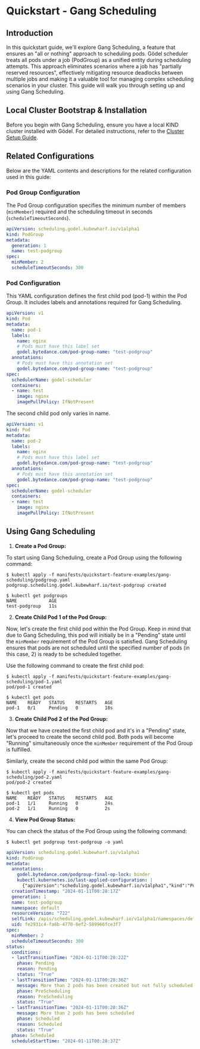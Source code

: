 # Quickstart - Gang Scheduling

## Introduction

In this quickstart guide, we'll explore Gang Scheduling, a feature that ensures an "all or nothing" approach to scheduling pods.
Gödel scheduler treats all pods under a job (PodGroup) as a unified entity during scheduling attempts.
This approach eliminates scenarios where a job has "partially reserved resources", effectively mitigating resource deadlocks between multiple jobs and making it a valuable tool for managing complex scheduling scenarios in your cluster.
This guide will walk you through setting up and using Gang Scheduling.

## Local Cluster Bootstrap & Installation

Before you begin with Gang Scheduling, ensure you have a local KIND cluster installed with Gödel. 
For detailed instructions, refer to the [Cluster Setup Guide](kind-cluster-setup.md).

## Related Configurations

Below are the YAML contents and descriptions for the related configuration used in this guide:

### Pod Group Configuration

The Pod Group configuration specifies the minimum number of members (`minMember`) required and the scheduling timeout in seconds (`scheduleTimeoutSeconds`).

```yaml
apiVersion: scheduling.godel.kubewharf.io/v1alpha1
kind: PodGroup
metadata:
  generation: 1
  name: test-podgroup
spec:
  minMember: 2
  scheduleTimeoutSeconds: 300
```

### Pod Configuration

This YAML configuration defines the first child pod (pod-1) within the Pod Group. It includes labels and annotations required for Gang Scheduling.

```yaml
apiVersion: v1
kind: Pod
metadata:
  name: pod-1
  labels:
    name: nginx
    # Pods must have this label set
    godel.bytedance.com/pod-group-name: "test-podgroup"
  annotations:
    # Pods must have this annotation set
    godel.bytedance.com/pod-group-name: "test-podgroup"
spec:
  schedulerName: godel-scheduler
  containers:
  - name: test
    image: nginx
    imagePullPolicy: IfNotPresent
```

The second child pod only varies in name.

```yaml
apiVersion: v1
kind: Pod
metadata:
  name: pod-2
  labels:
    name: nginx
    # Pods must have this label set
    godel.bytedance.com/pod-group-name: "test-podgroup"
  annotations:
    # Pods must have this annotation set
    godel.bytedance.com/pod-group-name: "test-podgroup"
spec:
  schedulerName: godel-scheduler
  containers:
  - name: test
    image: nginx
    imagePullPolicy: IfNotPresent
```

## Using Gang Scheduling

1. **Create a Pod Group:**

To start using Gang Scheduling, create a Pod Group using the following command:

```console
$ kubectl apply -f manifests/quickstart-feature-examples/gang-scheduling/podgroup.yaml
podgroup.scheduling.godel.kubewharf.io/test-podgroup created

$ kubectl get podgroups
NAME            AGE
test-podgroup   11s
```

2. **Create Child Pod 1 of the Pod Group:**

Now, let's create the first child pod within the Pod Group. 
Keep in mind that due to Gang Scheduling, this pod will initially be in a "Pending" state until the `minMember` requirement of the Pod Group is satisfied. 
Gang Scheduling ensures that pods are not scheduled until the specified number of pods (in this case, 2) is ready to be scheduled together.

Use the following command to create the first child pod:

```console
$ kubectl apply -f manifests/quickstart-feature-examples/gang-scheduling/pod-1.yaml
pod/pod-1 created

$ kubectl get pods
NAME    READY   STATUS    RESTARTS   AGE
pod-1   0/1     Pending   0          18s
```

3. **Create Child Pod 2 of the Pod Group:**

 Now that we have created the first child pod and it's in a "Pending" state, let's proceed to create the second child pod. 
 Both pods will become "Running" simultaneously once the `minMember` requirement of the Pod Group is fulfilled.

Similarly, create the second child pod within the same Pod Group:

```console
$ kubectl apply -f manifests/quickstart-feature-examples/gang-scheduling/pod-2.yaml
pod/pod-2 created

$ kubectl get pods
NAME    READY   STATUS    RESTARTS   AGE
pod-1   1/1     Running   0          24s
pod-2   1/1     Running   0          2s
```

4. **View Pod Group Status:**

You can check the status of the Pod Group using the following command:

```console
$ kubectl get podgroup test-podgroup -o yaml
```

```yaml
apiVersion: scheduling.godel.kubewharf.io/v1alpha1
kind: PodGroup
metadata:
  annotations:
    godel.bytedance.com/podgroup-final-op-lock: binder
    kubectl.kubernetes.io/last-applied-configuration: |
      {"apiVersion":"scheduling.godel.kubewharf.io/v1alpha1","kind":"PodGroup","metadata":{"annotations":{},"generation":1,"name":"test-podgroup","namespace":"default"},"spec":{"minMember":2,"scheduleTimeoutSeconds":300}}
  creationTimestamp: "2024-01-11T00:28:17Z"
  generation: 1
  name: test-podgroup
  namespace: default
  resourceVersion: "722"
  selfLink: /apis/scheduling.godel.kubewharf.io/v1alpha1/namespaces/default/podgroups/test-podgroup
  uid: fe2931c4-fa6b-4770-8ef2-589966fce3f7
spec:
  minMember: 2
  scheduleTimeoutSeconds: 300
status:
  conditions:
  - lastTransitionTime: "2024-01-11T00:28:22Z"
    phase: Pending
    reason: Pending
    status: "True"
  - lastTransitionTime: "2024-01-11T00:28:36Z"
    message: More than 2 pods has been created but not fully scheduled
    phase: PreScheduling
    reason: PreScheduling
    status: "True"
  - lastTransitionTime: "2024-01-11T00:28:36Z"
    message: More than 2 pods has been scheduled
    phase: Scheduled
    reason: Scheduled
    status: "True"
  phase: Scheduled
  scheduleStartTime: "2024-01-11T00:28:37Z"
```
